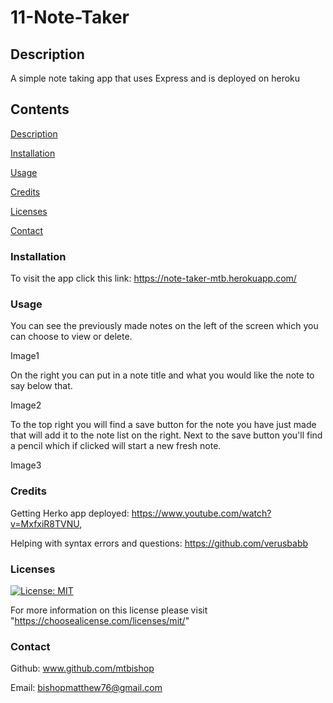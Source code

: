 

  # 11-Note-Taker

  ## Description

  A simple note taking app that uses Express and is deployed on heroku

  ## Contents

  [Description](#description)

  [Installation](#installation)

  [Usage](#usage)

  [Credits](#credits)

  [Licenses](#licenses)

  [Contact](#contact)


  ### Installation
  To visit the app click this link: https://note-taker-mtb.herokuapp.com/

  ### Usage
  You can see the previously made notes on the left of the screen which you can choose to view or delete.
  
  Image1

   On the right you can put in a note title and what you would like the note to say below that. 
   
   Image2
   
   To the top right you will find a save button for the note you have just made that will add it to the note list on the right. Next to the save button you'll find a pencil which if clicked will start a new fresh note.

   Image3


  ### Credits
  Getting Herko app deployed: https://www.youtube.com/watch?v=MxfxiR8TVNU, 
  
  Helping with syntax errors and questions: https://github.com/verusbabb 

  ### Licenses
  [![License: MIT](https://img.shields.io/badge/License-MIT-yellow.svg)](https://opensource.org/licenses/MIT)
  
  For more information on this license please visit "https://choosealicense.com/licenses/mit/"

  ### Contact

  Github: www.github.com/mtbishop

  Email:
  bishopmatthew76@gmail.com

